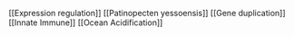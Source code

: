 [[Expression regulation]]
[[Patinopecten yessoensis]]
[[Gene duplication]]
[[Innate Immune]]
[[Ocean Acidification]]
